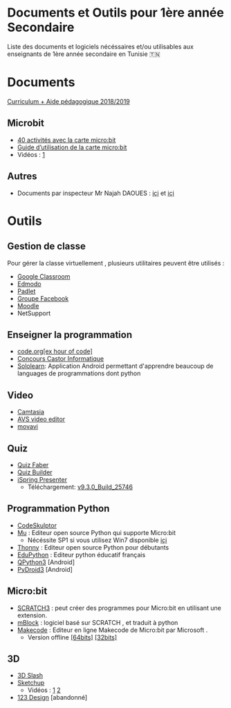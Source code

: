 #   Documents et Outils pour 1ère année Secondaire
Liste des documents et logiciels nécéssaires et/ou utilisables aux enseignants de 1ère année secondaire en Tunisie :tunisia:
# Documents
[Curriculum + Aide pédagogique 2018/2019](https://www.facebook.com/download/preview/2235769660033885)

## Microbit

* [40 activités avec la carte micro:bit](https://drive.google.com/file/d/10_Er5wKUr4Cycd42xOkdF58m_S0nSFZP/view "40 activités avec la carte micro:bit")
* [Guide d’utilisation de la carte micro:bit](https://drive.google.com/file/d/1-ohsH8PVfiNgJcWUadTEpgBkwgW-7pOt/view "Guide d’utilisation de la carte micro:bit")
* Vidéos : [1](https://youtu.be/qbyOZUM1hz8 "Microbit: Chocolate vending machine")

## Autres 

* Documents par inspecteur Mr Najah DAOUES : [içi](https://najahdaoues.wordpress.com/telechargement/ "içi") et [içi ](https://drive.google.com/drive/folders/1uqsR2pUYeAagtAqa8003SgCXLxTgHJvA?fbcli "içi ")

# Outils

## Gestion de classe

Pour gérer la classe virtuellement , plusieurs utilitaires peuvent être utilisés :
* [Google Classroom ](https://classroom.google.com)
* [Edmodo](https://www.edmodo.com/)
* [Padlet](https://padlet.com/)	
* [Groupe Facebook](https://www.facebook.com/groups/)
* [Moodle](https://download.moodle.org/)
* NetSupport

## Enseigner la programmation

* [code.org[ex hour of code]](https://code.org/ "code.org")
* [Concours Castor Informatique](https://concours.castor-informatique.fr/ "Concours Castor Informatique")
* [Sololearn](https://play.google.com/store/apps/details?id=com.sololearn "Sololearn"): Application Android permettant d'apprendre beaucoup de languages de programmations dont python
## Video

- [Camtasia](https://www.techsmith.com/video-editor.html "Camtasia")
- [AVS video editor](https://www.avs4you.com/avs-video-editor.aspx "AVS video editor")
- [movavi](https://www.movavi.com/ "movavi")

## Quiz

* [Quiz Faber](https://quizfaber.com/index.php/fr/ "Quiz Faber")
* [Quiz Builder](http://www.quiz-builder.com/ "quiz builder")
* [iSpring Presenter](https://www.ispringsolutions.com/support/presenter "iSpring Presenter")
	* Téléchargement: [v9.3.0_Build_25746](https://drive.google.com/file/d/1AuoITNzURafS5JYogHs_ay59Kki3RXvv/view "v9.3.0_Build_25746")

## Programmation Python 

- [CodeSkulptor](https://py3.codeskulptor.org)
- [Mu](https://codewith.mu "Mu") : Editeur open source Python qui supporte Micro:bit
     - Nécéssite SP1 si vous utilisez Win7 disponible [içi](https://drive.google.com/file/d/1MJ-c8jxjzs4UWFliyTXwOUvpWDK3k8c2/view "içi")
- [Thonny](https://thonny.org/ "Thonny") : Editeur open source Python pour débutants
- [EduPython](https://edupython.tuxfamily.org/ "EduPython") : Editeur python éducatif français
- [QPython3](https://play.google.com/store/apps/details?id=org.qpython.qpy3 "QPython") [Android]
- [PyDroid3](https://play.google.com/store/apps/details?id=ru.iiec.pydroid3 "PyDroid3") [Android]

## Micro:bit

* [SCRATCH3](https://scratch.mit.edu/ "SCRATCH 3") : peut créer des programmes pour Micro:bit en utilisant une extension.
* [mBlock](www.mblock.cc "mBlock") : logiciel basé sur SCRATCH , et traduit à python
* [Makecode](https://makecode.microbit.org "Makecode") : Editeur en ligne Makecode de Micro:bit par Microsoft .
   * Version offline [ [64bits]](https://makecode.microbit.org/offline-app "içi") [[32bits]](https://drive.google.com/file/d/1j-OVqfq6zMnIlr_v8UyvJv4Y7ewoqrL7/view "[32bits]")

## 3D

* [3D Slash](https://www.3dslash.net/ "3D Slash")
* [Sketchup](https://www.sketchup.com/ "Sketchup")
	* Vidéos : [1](https://youtu.be/qaSiR07LP8E "Intérieur maison 3D") [2](https://youtu.be/bQ9P-e_uynA "Domino 3D")
* [123 Design](https://www.autodesk.com/solutions/123d-apps "123 Design") [abandonné]
